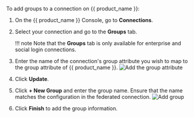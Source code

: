 To add groups to a connection on {{ product_name }}:

1. On the {{ product_name }} Console, go to **Connections**.
2. Select your connection and go to the **Groups** tab.

    !!! note
        Note that the **Groups** tab is only available for enterprise and social login connections.

3. Enter the name of the connection's group attribute you wish to map to the group attribute of {{ product_name }}.
    ![Add the group attribute]({{base_path}}/assets/img/guides/idp/add-group-attribute.png)
4. Click **Update**.
5. Click **+ New Group** and enter the group name. Ensure that the name matches the configuration in the federated connection.
    ![Add group]({{base_path}}/assets/img/guides/idp/add-federated-group.png)
6. Click **Finish** to add the group information.